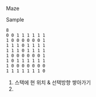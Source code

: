 Maze

Sample

```
8
0 0 1 1 1 1 1 1
1 0 0 0 0 0 0 1
1 1 1 0 1 1 1 1 
1 1 1 0 1 1 1 1
1 0 0 0 0 0 0 1
1 0 1 1 1 1 1 1
1 0 0 0 0 0 0 0
1 1 1 1 1 1 1 0
```



1. 스택에 현 위치 & 선택방향 쌓아가기
2. 